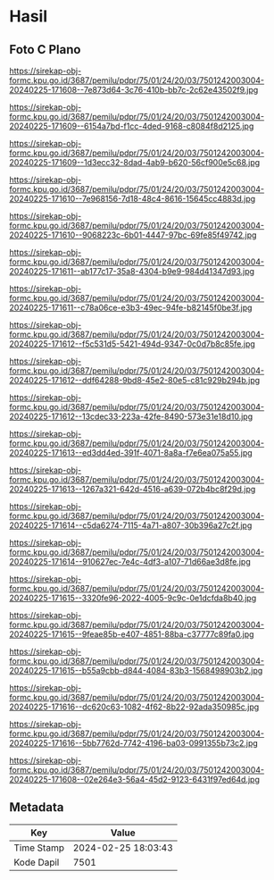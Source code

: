 # Hasil

## Foto C Plano

https://sirekap-obj-formc.kpu.go.id/3687/pemilu/pdpr/75/01/24/20/03/7501242003004-20240225-171608--7e873d64-3c76-410b-bb7c-2c62e43502f9.jpg

https://sirekap-obj-formc.kpu.go.id/3687/pemilu/pdpr/75/01/24/20/03/7501242003004-20240225-171609--6154a7bd-f1cc-4ded-9168-c8084f8d2125.jpg

https://sirekap-obj-formc.kpu.go.id/3687/pemilu/pdpr/75/01/24/20/03/7501242003004-20240225-171609--1d3ecc32-8dad-4ab9-b620-56cf900e5c68.jpg

https://sirekap-obj-formc.kpu.go.id/3687/pemilu/pdpr/75/01/24/20/03/7501242003004-20240225-171610--7e968156-7d18-48c4-8616-15645cc4883d.jpg

https://sirekap-obj-formc.kpu.go.id/3687/pemilu/pdpr/75/01/24/20/03/7501242003004-20240225-171610--9068223c-6b01-4447-97bc-69fe85f49742.jpg

https://sirekap-obj-formc.kpu.go.id/3687/pemilu/pdpr/75/01/24/20/03/7501242003004-20240225-171611--ab177c17-35a8-4304-b9e9-984d41347d93.jpg

https://sirekap-obj-formc.kpu.go.id/3687/pemilu/pdpr/75/01/24/20/03/7501242003004-20240225-171611--c78a06ce-e3b3-49ec-94fe-b82145f0be3f.jpg

https://sirekap-obj-formc.kpu.go.id/3687/pemilu/pdpr/75/01/24/20/03/7501242003004-20240225-171612--f5c531d5-5421-494d-9347-0c0d7b8c85fe.jpg

https://sirekap-obj-formc.kpu.go.id/3687/pemilu/pdpr/75/01/24/20/03/7501242003004-20240225-171612--ddf64288-9bd8-45e2-80e5-c81c929b294b.jpg

https://sirekap-obj-formc.kpu.go.id/3687/pemilu/pdpr/75/01/24/20/03/7501242003004-20240225-171612--13cdec33-223a-42fe-8490-573e31e18d10.jpg

https://sirekap-obj-formc.kpu.go.id/3687/pemilu/pdpr/75/01/24/20/03/7501242003004-20240225-171613--ed3dd4ed-391f-4071-8a8a-f7e6ea075a55.jpg

https://sirekap-obj-formc.kpu.go.id/3687/pemilu/pdpr/75/01/24/20/03/7501242003004-20240225-171613--1267a321-642d-4516-a639-072b4bc8f29d.jpg

https://sirekap-obj-formc.kpu.go.id/3687/pemilu/pdpr/75/01/24/20/03/7501242003004-20240225-171614--c5da6274-7115-4a71-a807-30b396a27c2f.jpg

https://sirekap-obj-formc.kpu.go.id/3687/pemilu/pdpr/75/01/24/20/03/7501242003004-20240225-171614--910627ec-7e4c-4df3-a107-71d66ae3d8fe.jpg

https://sirekap-obj-formc.kpu.go.id/3687/pemilu/pdpr/75/01/24/20/03/7501242003004-20240225-171615--3320fe96-2022-4005-9c9c-0e1dcfda8b40.jpg

https://sirekap-obj-formc.kpu.go.id/3687/pemilu/pdpr/75/01/24/20/03/7501242003004-20240225-171615--9feae85b-e407-4851-88ba-c37777c89fa0.jpg

https://sirekap-obj-formc.kpu.go.id/3687/pemilu/pdpr/75/01/24/20/03/7501242003004-20240225-171615--b55a9cbb-d844-4084-83b3-1568498903b2.jpg

https://sirekap-obj-formc.kpu.go.id/3687/pemilu/pdpr/75/01/24/20/03/7501242003004-20240225-171616--dc620c63-1082-4f62-8b22-92ada350985c.jpg

https://sirekap-obj-formc.kpu.go.id/3687/pemilu/pdpr/75/01/24/20/03/7501242003004-20240225-171616--5bb7762d-7742-4196-ba03-0991355b73c2.jpg

https://sirekap-obj-formc.kpu.go.id/3687/pemilu/pdpr/75/01/24/20/03/7501242003004-20240225-171608--02e264e3-56a4-45d2-9123-6431f97ed64d.jpg


## Metadata

| Key        | Value               |
| ---------- | ------------------- |
| Time Stamp | 2024-02-25 18:03:43 |
| Kode Dapil | 7501                |



